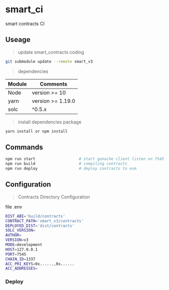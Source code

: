 # smart_ci
smart contracts CI

## Useage

> update smart_contracts coding

```bash 
git submodule update --remote smart_v3
```

> dependencies

|  Module  |  Comments  |
|  ----  |  ----  |
|  Node  | version >= 10 |
|  yarn  | version >= 1.19.0 |
|  solc  | ^0.5.x  |

> install dependencies package

```bash
yarn install or npm install
``` 

## Commands

```bash
npm run start                   # start ganache client listen on 7545 
npm run build                   # compiling contracts
npm run deploy                  # deploy contracts to evm
```

## Configuration

> Contracts Directory Configuration

file .env

```bash 
DIST_ABI='build/contracts'
CONTRACT_PATH='smart_v3/contracts'
DEPLOYED_DIST='dist/contracts'
SOLC_VERSION=
AUTHOR=
VERSION=v3
MODE=development
HOST=127.0.0.1
PORT=7545
CHAIN_ID=1337
ACC_PRI_KEYS=0x......,0x......
ACC_ADDRESSES=

```

### Deploy 
